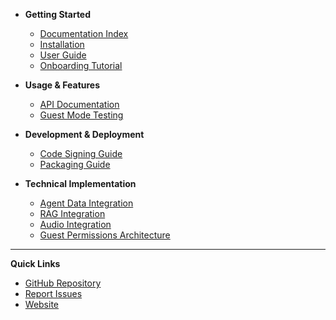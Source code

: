 <!-- _sidebar.md -->

* **Getting Started**
  * [Documentation Index](DOCUMENTATION_INDEX.md)
  * [Installation](INSTALLATION.md)
  * [User Guide](USER_GUIDE.md)
  * [Onboarding Tutorial](ONBOARDING_TUTORIAL.md)

* **Usage & Features**
  * [API Documentation](API_DOCUMENTATION.md)
  * [Guest Mode Testing](GUEST_MODE.md)

* **Development & Deployment**
  * [Code Signing Guide](CODE-SIGNING-GUIDE.md)
  * [Packaging Guide](README-PACKAGING.md)

* **Technical Implementation**
  * [Agent Data Integration](developer/AGENT_DATA_INTEGRATION.md)
  * [RAG Integration](developer/RAG_INTEGRATION_COMPLETE.md)
  * [Audio Integration](developer/AUDIO_INTEGRATION.md)
  * [Guest Permissions Architecture](developer/GUEST_PERMISSIONS_ARCHITECTURE.md)

---

**Quick Links**
* [GitHub Repository](https://github.com/xerus-ai/xerus)
* [Report Issues](https://github.com/xerus-ai/xerus/issues)
* [Website](https://xerus.ai)